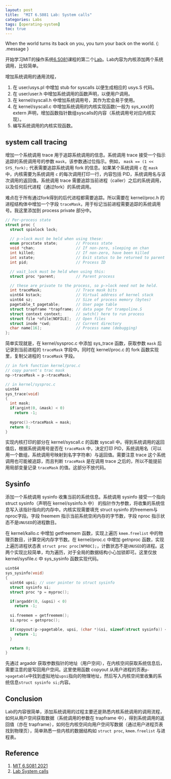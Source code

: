 ```yaml
---
layout: post
title:  "MIT 6.S081 Lab: System calls"
categories: Labs
tags: [operating-system]
toc: true
--- 
```

When the world turns its back on you, you turn your back on the world.
{: .message }

开始学习MIT的操作系统[6.S081](https://pdos.csail.mit.edu/6.828/2021/schedule.html)课程的第二个[Lab](https://pdos.csail.mit.edu/6.828/2021/labs/syscall.html)。Lab内容为内核添加两个系统调用，比较简单。

增加系统调用的通用流程，
1. 在 user/usys.pl 中增加 stub for syscalls 以便生成相应的 usys.S 代码。
2. 在 user/user.h 中增加系统调用的函数声明，以便用户调用。
3. 在 kernel/syscall.h 中增加系统调用号，其作为宏会易于使用。
4. 在 kernel/syscall.c 中增加系统调用的内核实现函数(一般为 sys_xxx)的 extern 声明，增加函数指针数组syscalls的内容（系统调用号对应内核实现）。
5. 编写系统调用的内核实现函数。

## system call tracing
增加一个系统调用 trace 用于追踪系统调用的信息。系统调用 trace 接受一个指示追踪的系统调用号的参数 `mask`，该参数通过位指示。例如， `mask == (1 << SYS_fork);` 代表需要追踪系统调用 fork 的信息。如果某个系统调用 `c` 在 `mask` 中，内核需要为系统调用 `c` 的每次调用打印一行，内容包括 PID，系统调用名与该次调用的返回值。系统调用 trace 需要追踪当前进程（caller）之后的系统调用，以及任何后代进程（通过fork）的系统调用。

难点在于所有通过fork得到的后代进程都需要追踪。所以需要在 kernel/proc.h 的进程结构体中增加一个字段 `traceMask`，用于标记当前进程需要追踪的系统调用号。我这里添加到 process private 部分中。

```c
// Per-process state
struct proc {
  struct spinlock lock;

  // p->lock must be held when using these:
  enum procstate state;        // Process state
  void *chan;                  // If non-zero, sleeping on chan
  int killed;                  // If non-zero, have been killed
  int xstate;                  // Exit status to be returned to parent's wait
  int pid;                     // Process ID

  // wait_lock must be held when using this:
  struct proc *parent;         // Parent process

  // these are private to the process, so p->lock need not be held.
  int traceMask;               // Trace mask bits
  uint64 kstack;               // Virtual address of kernel stack
  uint64 sz;                   // Size of process memory (bytes)
  pagetable_t pagetable;       // User page table
  struct trapframe *trapframe; // data page for trampoline.S
  struct context context;      // swtch() here to run process
  struct file *ofile[NOFILE];  // Open files
  struct inode *cwd;           // Current directory
  char name[16];               // Process name (debugging)
};

```

简单实现就是，在 kernel/sysproc.c 中添加 sys_trace 函数，获取参数 `mask` 后记录到当前进程的 `traceMask` 字段中。同时在 kernel/proc.c 的 fork 函数实现里，复制父进程的 `traceMask` 字段。

```c
// in fork function kernel/proc.c 
// copy parent's trac mask
np->traceMask = p->traceMask;

// in kernel/sysproc.c
uint64
sys_trace(void)
{
  int mask;
  if(argint(0, &mask) < 0)
    return -1;
  
  myproc()->traceMask = mask;
  return 0;
}
```

实现内核打印的部分在 kernel/syscall.c 的函数 syscall 中。得到系统调用的返回值后，根据系统调用号是否在 `traceMask` 中，决定打印 PID，系统调用名（可以用一个数组，系统调用号映射到名字字符串）与返回值。需要注意 trace 这个系统调用也可能被追踪，而且判断 `traceMask` 是在调用 trace 之后的，所以不能提前用局部变量记录 `traceMask` 的值。这部分不放代码。

## Sysinfo
添加一个系统调用 sysinfo 收集当前的系统信息。系统调用 sysinfo 接受一个指向 struct sysinfo（声明在 kernel/sysinfo.h 中） 的指针作为参数，将收集的系统信息写入该指针指向的内存中。内核实现需要填充 struct sysinfo 的freemem与nproc字段。字段 freemem 指示当前系统空闲内存的字节数，字段 nproc 指示状态不是`UNUSED`的进程数目。

在 kernel/kallo.c 中增加 getfreemem 函数，实现上遍历 `kmem.freelist` 中的物理页数目，计算空闲内存字节数。在  kernel/proc.c 中增加 getnproc 函数，实现上遍历进程状态表 `struct proc proc[NPROC];`，计数状态不是`UNUSED`的进程。这两个实现比较简单，均为遍历，对于全局的数据结构小心加锁即可。这里仅放 kernel/sysfile.c 中 sys_sysinfo 函数实现代码。

```c
uint64
sys_sysinfo(void)
{
  uint64 upsi; // user pointer to struct sysinfo
  struct sysinfo si;
  struct proc *p = myproc();

  if(argaddr(0, &upsi) < 0)
    return -1;
  
  si.freemem = getfreemem();
  si.nproc = getnproc();

  if(copyout(p->pagetable, upsi, (char *)&si, sizeof(struct sysinfo)) < 0) {
    return -1;
  }

  return 0;
}
```

先通过 argaddr 获取参数指针的地址（用户空间），在内核空间获取系统信息后，需要注意的是写回用户空间。这里使用函数 copyout 从用户进程的页表`p->pagetable`中找到虚拟地址`upsi`指向的物理地址，然后写入内核空间里收集的系统信息`struct sysinfo si;`内容。

## Conclusion
Lab的内容很简单，添加系统调用的过程主要还是熟悉内核系统调用的调用流程，如何从用户空间获取数据（系统调用的参数在 trapframe 中），得到系统调用的返回值（亦在 trapframe），如何在内核空间向用户空间写数据（通过用户进程页表找到物理页），简单熟悉一些内核的数据结构如 `struct proc`, `kmem.freelist` 与进程表。

## Reference
1. [MIT 6.S081 2021](https://pdos.csail.mit.edu/6.828/2021/schedule.html)
2. [Lab System calls](https://pdos.csail.mit.edu/6.828/2021/labs/syscall.html)
